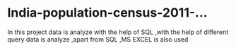 # India-population-census-2011-...
In this project data is analyze with the help of SQL ,with the help of different query data is analyze ,apart from SQL ,MS EXCEL is also used 
